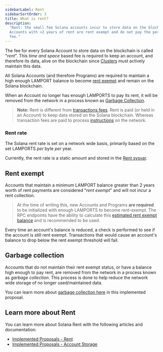 ```yaml
---
sidebarLabel: Rent
sidebarSortOrder: 3
title: What is rent?
description:
  "Rent: the small fee Solana accounts incur to store data on the blockchain.
  Accounts with >2 years of rent are rent exempt and do not pay the periodic
  fee."
---
```


The fee for every Solana Account to store data on the blockchain is called
"_rent_". This _time and space_ based fee is required to keep an account, and
therefore its data, alive on the blockchain since
[Clusters](/docs/core/clusters) must actively maintain this data.

All Solana Accounts (and therefore Programs) are required to maintain a high
enough LAMPORT balance to become [rent exempt](#rent-exempt) and remain on the
Solana blockchain.

When an Account no longer has enough LAMPORTS to pay its rent, it will be
removed from the network in a process known as
[Garbage Collection](#garbage-collection).

> **Note:** Rent is different from
> [transactions fees](/docs/core/transactions/fees). Rent is paid (or held in an
> Account) to keep data stored on the Solana blockchain. Whereas transaction
> fees are paid to process [instructions](/docs/core/transactions#instructions)
> on the network.

### Rent rate

The Solana rent rate is set on a network wide basis, primarily based on the set
LAMPORTS _per_ byte _per_ year.

Currently, the rent rate is a static amount and stored in the
[Rent sysvar](../runtime-facilities/sysvars.md#rent).

## Rent exempt

Accounts that maintain a minimum LAMPORT balance greater than 2 years worth of
rent payments are considered "_rent exempt_" and will not incur a rent
collection.

> At the time of writing this, new Accounts and Programs **are required** to be
> initialized with enough LAMPORTS to become rent-exempt. The RPC endpoints have
> the ability to calculate this
> [estimated rent exempt balance](/docs/rpc/http/getminimumbalanceforrentexemption)
> and is recommended to be used.

Every time an account's balance is reduced, a check is performed to see if the
account is still rent exempt. Transactions that would cause an account's balance
to drop below the rent exempt threshold will fail.

## Garbage collection

Accounts that do not maintain their rent exempt status, or have a balance high
enough to pay rent, are removed from the network in a process known as _garbage
collection_. This process is done to help reduce the network wide storage of no
longer used/maintained data.

You can learn more about
[garbage collection here](../../implemented-proposals/persistent-account-storage.md#garbage-collection)
in this implemented proposal.

## Learn more about Rent

You can learn more about Solana Rent with the following articles and
documentation:

- [Implemented Proposals - Rent](../../implemented-proposals/rent.md)
- [Implemented Proposals - Account Storage](../../implemented-proposals/persistent-account-storage.md)
